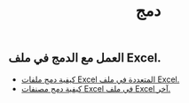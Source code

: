 ﻿---
title: دمج
second_title: Aspose.Cells Cloud Documen
type: docs
url: /ar/merge/
keywords: Working with merger on an Excel file
description: Aspose.Cells Cloud REST API دعم العمل مع الدمج على ملف Excel. يدعم SDK أنواع لغات التطوير. وهي تشمل Android وC# وGo وJava وNodeJS وPerl وPHP وPython وRuby وswift.
weight: 32
kwords: Excel، Office كلاود، ريست API، جدول بيانات، PDF، CSV، Json، Markdwon، Merge
---
## العمل مع الدمج في ملف Excel.

- [كيفية دمج ملفات Excel المتعددة في ملف Excel.](/cells/ar/merge/multi-files/)
- [كيفية دمج مصنفات Excel في ملف Excel آخر.](/cells/ar/workbook/merge/)
